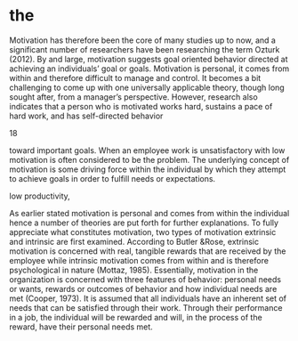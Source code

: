 # the

Motivation has therefore been the core of many studies up to now, and a significant number of researchers have been researching the term Ozturk (2012). By and large, motivation suggests goal oriented behavior directed at achieving an individuals’ goal or goals. Motivation is personal, it comes from within and therefore difficult to manage and control. It becomes a bit challenging to come up with one universally applicable theory, though long sought after, from a manager’s perspective. However, research also indicates that a person who is motivated works hard, sustains a pace of hard work, and has self-directed behavior

18

toward important goals. When an employee work is unsatisfactory with low motivation is often considered to be the problem. The underlying concept of motivation is some driving force within the individual by which they attempt to achieve goals in order to fulfill needs or expectations.

low productivity,

As earlier stated motivation is personal and comes from within the individual hence a number of theories are put forth for further explanations. To fully appreciate what constitutes motivation, two types of motivation extrinsic and intrinsic are first examined. According to Butler &Rose, extrinsic motivation is concerned with real, tangible rewards that are received by the employee while intrinsic motivation comes from within and is therefore psychological in nature (Mottaz, 1985). Essentially, motivation in the organization is concerned with three features of behavior: personal needs or wants, rewards or outcomes of behavior and how individual needs are met (Cooper, 1973). It is assumed that all individuals have an inherent set of needs that can be satisfied through their work. Through their performance in a job, the individual will be rewarded and will, in the process of the reward, have their personal needs met.